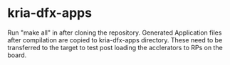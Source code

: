 # kria-dfx-apps
Run "make all" in after cloning the repository.
Generated Application files after compilation are copied to kria-dfx-apps directory. These need to be transferred to the target to test post loading the acclerators to RPs on the board.
